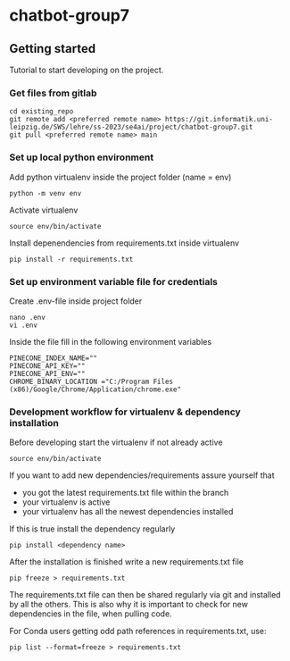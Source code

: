 # chatbot-group7

## Getting started
Tutorial to start developing on the project.

### Get files from gitlab

```
cd existing_repo
git remote add <preferred remote name> https://git.informatik.uni-leipzig.de/SWS/lehre/ss-2023/se4ai/project/chatbot-group7.git
git pull <preferred remote name> main
```

### Set up local python environment

Add python virtualenv inside the project folder (name = env)
```
python -m venv env
```

Activate virtualenv
```
source env/bin/activate
```

Install depenendencies from requirements.txt inside virtualenv
```
pip install -r requirements.txt
```

### Set up environment variable file for credentials

Create .env-file inside project folder
```
nano .env
vi .env
```

Inside the file fill in the following environment variables
```
PINECONE_INDEX_NAME=""
PINECONE_API_KEY=""
PINECONE_API_ENV=""
CHROME_BINARY_LOCATION ="C:/Program Files (x86)/Google/Chrome/Application/chrome.exe"
```

### Development workflow for virtualenv & dependency installation

Before developing start the virtualenv if not already active
```
source env/bin/activate
```

If you want to add new dependencies/requirements assure yourself that
* you got the latest requirements.txt file within the branch
* your virtualenv is active
* your virtualenv has all the newest dependencies installed

If this is true install the dependency regularly
```
pip install <dependency name>
```

After the installation is finished write a new requirements.txt file
```
pip freeze > requirements.txt
```

The requirements.txt file can then be shared regularly via git and installed by all the others. This is also why it is important to check for new dependencies in the file, when pulling code.

For Conda users getting odd path references in requirements.txt, use:

```
pip list --format=freeze > requirements.txt
```